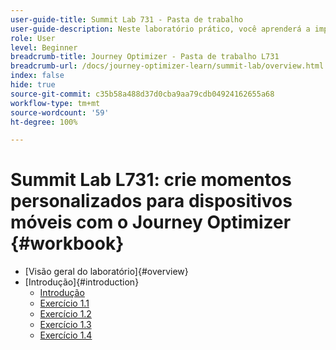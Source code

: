 ```yaml
---
user-guide-title: Summit Lab 731 - Pasta de trabalho
user-guide-description: Neste laboratório prático, você aprenderá a implementar uma estratégia de marketing de vários canais que inclua campanhas no aplicativo, notificações por push, mensagens SMS e por email, além de jornadas no Adobe Journey Optimizer.
role: User
level: Beginner
breadcrumb-title: Journey Optimizer - Pasta de trabalho L731
breadcrumb-url: /docs/journey-optimizer-learn/summit-lab/overview.html
index: false
hide: true
source-git-commit: c35b58a488d37d0cba9aa79cdb04924162655a68
workflow-type: tm+mt
source-wordcount: '59'
ht-degree: 100%

---
```



# Summit Lab L731: crie momentos personalizados para dispositivos móveis com o Journey Optimizer {#workbook}

+ [Visão geral do laboratório]{#overview}
+ [Introdução]{#introduction}
   + [Introdução](/help/l731-lab-workbook/Introduction/introduction.md)
   + [Exercício 1.1](/help/l731-lab-workbook/Introduction/exercise-1-1.md)
   + [Exercício 1.2](/help/l731-lab-workbook/Introduction/exercise-1-2.md)
   + [Exercício 1.3](/help/l731-lab-workbook/Introduction/exercise-1-3.md)
   + [Exercício 1.4](/help/l731-lab-workbook/Introduction/exercise-1-4.md)
